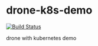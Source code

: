 # drone-k8s-demo

[![Build Status](https://drone.qikqiak.com/api/badges/cnych/drone-k8s-demo/status.svg)](https://drone.qikqiak.com/cnych/drone-k8s-demo)

drone with kubernetes demo

